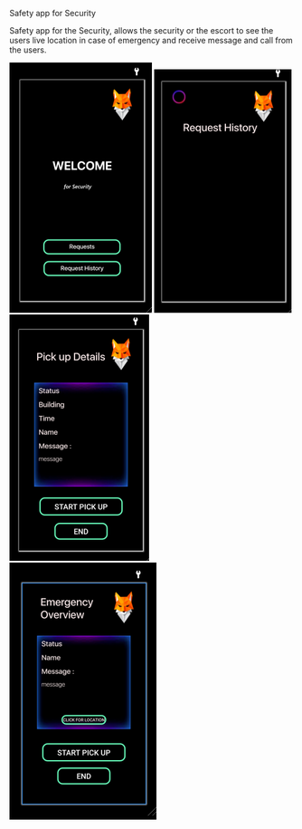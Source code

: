  Safety app for Security
 
 Safety app for the Security, allows the security or the escort to see the users live location in case of emergency and receive message and call from the users.
 
<img src="https://github.com/likitha31/safety-app-for-security/blob/master/Screenshot%20(487).png" />

<img src="https://github.com/likitha31/safety-app-for-security/blob/master/Screenshot%20(488).png" />

<img src="https://github.com/likitha31/safety-app-for-security/blob/master/Screenshot%20(489).png" />

<img src="https://github.com/likitha31/safety-app-for-security/blob/master/Screenshot%20(490).png" />
